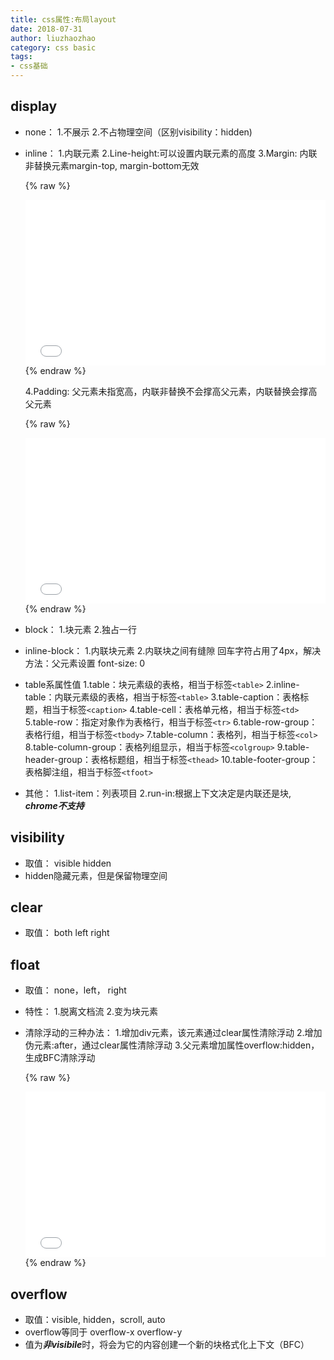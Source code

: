 ```yaml
---
title: css属性:布局layout
date: 2018-07-31
author: liuzhaozhao
category: css basic
tags: 
- css基础
---
```


## display

<!--more-->

- none：
   1.不展示
   2.不占物理空间（区别visibility：hidden)

- inline：
   1.内联元素
   2.Line-height:可以设置内联元素的高度
   3.Margin:  内联非替换元素margin-top, margin-bottom无效

   {% raw %}
  <iframe height='265' scrolling='no' title='display-1' src='//codepen.io/liuzhaozhao/embed/EpExdG/?height=265&theme-id=0&default-tab=css,result&embed-version=2' frameborder='no' allowtransparency='true' allowfullscreen='true' style='width: 100%;'>See the Pen <a href='https://codepen.io/liuzhaozhao/pen/EpExdG/'>display-1</a> by liuzhaozhao828 (<a href='https://codepen.io/liuzhaozhao'>@liuzhaozhao</a>) on <a href='https://codepen.io'>CodePen</a>.
  </iframe>
   {% endraw %}

   4.Padding: 父元素未指宽高，内联非替换不会撑高父元素，内联替换会撑高父元素

   {% raw %}
   <iframe height='265' scrolling='no' title='display-2' src='//codepen.io/liuzhaozhao/embed/bjvNGo/?height=265&theme-id=0&default-tab=css,result&embed-version=2' frameborder='no' allowtransparency='true' allowfullscreen='true' style='width: 100%;'>See the Pen <a href='https://codepen.io/liuzhaozhao/pen/bjvNGo/'>display-2</a> by liuzhaozhao828 (<a href='https://codepen.io/liuzhaozhao'>@liuzhaozhao</a>) on <a href='https://codepen.io'>CodePen</a>.
   </iframe>
   {% endraw %}

- block：
   1.块元素
   2.独占一行

- inline-block：
   1.内联块元素
   2.内联块之间有缝隙 回车字符占用了4px，解决方法：父元素设置 font-size: 0

- table系属性值
   1.table：块元素级的表格，相当于标签`<table>`
   2.inline-table：内联元素级的表格，相当于标签`<table>`
   3.table-caption：表格标题，相当于标签`<caption>`
   4.table-cell：表格单元格，相当于标签`<td>`
   5.table-row：指定对象作为表格行，相当于标签`<tr>`
   6.table-row-group：表格行组，相当于标签`<tbody>`
   7.table-column：表格列，相当于标签`<col>`
   8.table-column-group：表格列组显示，相当于标签`<colgroup>`
   9.table-header-group：表格标题组，相当于标签`<thead>`
   10.table-footer-group：表格脚注组，相当于标签`<tfoot>`

- 其他：
   1.list-item：列表项目
   2.run-in:根据上下文决定是内联还是块, ***chrome不支持***



## visibility

- 取值： visible  hidden
- hidden隐藏元素，但是保留物理空间


## clear

- 取值： both left right


## float

- 取值： none，left， right
- 特性：
   1.脱离文档流
   2.变为块元素
- 清除浮动的三种办法：
   1.增加div元素，该元素通过clear属性清除浮动
   2.增加伪元素:after，通过clear属性清除浮动
   3.父元素增加属性overflow:hidden，生成BFC清除浮动

   {% raw %}
  <iframe height='265' scrolling='no' title='float-clear' src='//codepen.io/liuzhaozhao/embed/BProQj/?height=265&theme-id=0&default-tab=html,result&embed-version=2' frameborder='no' allowtransparency='true' allowfullscreen='true' style='width: 100%;'>See the Pen <a href='https://codepen.io/liuzhaozhao/pen/BProQj/'>float-clear</a> by liuzhaozhao828 (<a href='https://codepen.io/liuzhaozhao'>@liuzhaozhao</a>) on <a href='https://codepen.io'>CodePen</a>.
  </iframe>
  {% endraw %}


## overflow

- 取值：visible, hidden，scroll, auto
- overflow等同于 overflow-x  overflow-y
- 值为***非visibile***时，将会为它的内容创建一个新的块格式化上下文（BFC）



